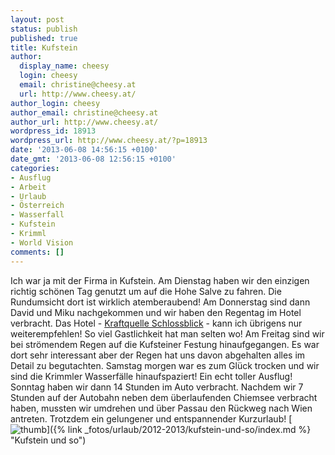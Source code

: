 ```yaml
---
layout: post
status: publish
published: true
title: Kufstein
author:
  display_name: cheesy
  login: cheesy
  email: christine@cheesy.at
  url: http://www.cheesy.at/
author_login: cheesy
author_email: christine@cheesy.at
author_url: http://www.cheesy.at/
wordpress_id: 18913
wordpress_url: http://www.cheesy.at/?p=18913
date: '2013-06-08 14:56:15 +0100'
date_gmt: '2013-06-08 12:56:15 +0100'
categories:
- Ausflug
- Arbeit
- Urlaub
- Österreich
- Wasserfall
- Kufstein
- Krimml
- World Vision
comments: []
---
```

Ich war ja mit der Firma in Kufstein. Am Dienstag haben wir den einzigen richtig schönen Tag genutzt um auf die Hohe Salve zu fahren. Die Rundumsicht dort ist wirklich atemberaubend! Am Donnerstag sind dann David und Miku nachgekommen und wir haben den Regentag im Hotel verbracht. Das Hotel - [Kraftquelle Schlossblick](http://schlossblick.at/) - kann ich übrigens nur weiterempfehlen! So viel Gastlichkeit hat man selten wo!
Am Freitag sind wir bei strömendem Regen auf die Kufsteiner Festung hinaufgegangen. Es war dort sehr interessant aber der Regen hat uns davon abgehalten alles im Detail zu begutachten.
Samstag morgen war es zum Glück trocken und wir sind die Krimmler Wasserfälle hinaufspaziert! Ein echt toller Ausflug!
Sonntag haben wir dann 14 Stunden im Auto verbracht. Nachdem wir 7 Stunden auf der Autobahn neben dem überlaufenden Chiemsee verbracht haben, mussten wir umdrehen und über Passau den Rückweg nach Wien antreten.
Trotzdem ein gelungener und entspannender Kurzurlaub!
[![](http://www.cheesy.at/wp-content/uploads/thumb31.jpg "thumb")]({% link _fotos/urlaub/2012-2013/kufstein-und-so/index.md %} "Kufstein und so")
